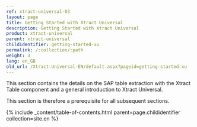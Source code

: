 ```yaml
---
ref: xtract-universal-03
layout: page
title: Getting Started with Xtract Universal
description: Getting Started with Xtract Universal
product: xtract-universal
parent: xtract-universal
childidentifier: getting-started-xu
permalink: /:collection/:path
weight: 3
lang: en_GB
old_url: /Xtract-Universal-EN/default.aspx?pageid=getting-started-xu
---
```

This section contains the details on the SAP table extraction with the Xtract Table component and a general introduction to Xtract Universal.

This section is therefore a prerequisite for all subsequent sections.

{% include _content/table-of-contents.html parent=page.childidentifier collection=site.en %}

